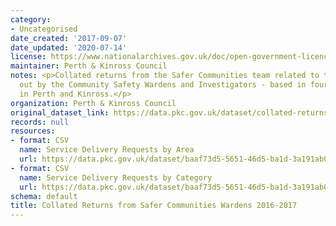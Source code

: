 ```yaml
---
category:
- Uncategorised
date_created: '2017-09-07'
date_updated: '2020-07-14'
license: https://www.nationalarchives.gov.uk/doc/open-government-licence/version/3/
maintainer: Perth & Kinross Council
notes: <p>Collated returns from the Safer Communities team related to the work carried
  out by the Community Safety Wardens and Investigators - based in four key areas
  in Perth and Kinross.</p>
organization: Perth & Kinross Council
original_dataset_link: https://data.pkc.gov.uk/dataset/collated-returns-from-safer-communities-wardens-2016-2017
records: null
resources:
- format: CSV
  name: Service Delivery Requests by Area
  url: https://data.pkc.gov.uk/dataset/baaf73d5-5651-46d5-ba1d-3a191ab07984/resource/35bb119f-60c4-406b-9011-244186ad6ec4/download/service-delivery-requests-by-area.csv
- format: CSV
  name: Service Delivery Requests by Category
  url: https://data.pkc.gov.uk/dataset/baaf73d5-5651-46d5-ba1d-3a191ab07984/resource/6e5c53ee-3b95-4107-9c35-f26a2f4c1ade/download/service-delivery-requests-by-category.csv
schema: default
title: Collated Returns from Safer Communities Wardens 2016-2017
---
```

